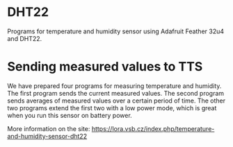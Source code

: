 # DHT22

Programs for temperature and humidity sensor using Adafruit Feather 32u4 and DHT22.

# Sending measured values to TTS

We have prepared four programs for measuring temperature and humidity. The first program sends the current measured values. The second program sends averages of measured values over a certain period of time. The other two programs extend the first two with a low power mode, which is great when you run this sensor on battery power.


More information on the site:  https://lora.vsb.cz/index.php/temperature-and-humidity-sensor-dht22
